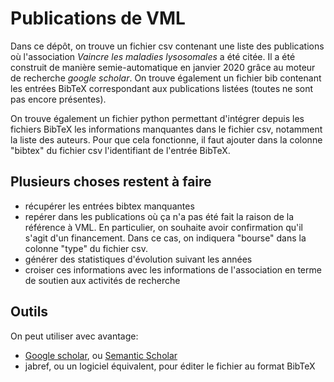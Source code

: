 # Publications de VML   

Dans ce dépôt, on trouve un fichier csv contenant une liste des publications où l'association *Vaincre les maladies lysosomales* a été citée. Il a été construit de manière semie-automatique en janvier 2020 grâce au moteur de recherche *google scholar*. On trouve également un fichier bib contenant les entrées BibTeX correspondant aux publications listées (toutes ne sont pas encore présentes).

On trouve également un fichier python permettant d'intégrer depuis les fichiers BibTeX les informations manquantes dans le fichier csv, notamment la liste des auteurs. Pour que cela fonctionne, il faut ajouter dans la colonne "bibtex" du fichier csv l'identifiant de l'entrée BibTeX.

## Plusieurs choses restent à faire

* récupérer les entrées bibtex manquantes
* repérer dans les publications où ça n'a pas été fait la raison de la référence à VML. En particulier, on souhaite avoir confirmation qu'il s'agit d'un financement. Dans ce cas, on indiquera "bourse" dans la colonne "type" du fichier csv.
* générer des statistiques d'évolution suivant les années
* croiser ces informations avec les informations de l'association en terme de soutien aux activités de recherche

## Outils

On peut utiliser avec avantage:

* [Google scholar](https://scholar.google.com/), ou [Semantic Scholar](https://www.semanticscholar.org/)
* jabref, ou un logiciel équivalent, pour éditer le fichier au format BibTeX
